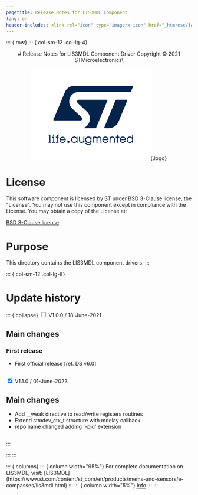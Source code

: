 ```yaml
---
pagetitle: Release Notes for LIS3MDL Component
lang: en
header-includes: <link rel="icon" type="image/x-icon" href="_htmresc/favicon.png" />
---
```


::: {.row}
::: {.col-sm-12 .col-lg-4}

<center>
# Release Notes for LIS3MDL Component Driver
Copyright &copy; 2021 STMicroelectronics\

[![ST logo](_htmresc/st_logo_2020.png)](https://www.st.com){.logo}
</center>

# License

This software component is licensed by ST under BSD 3-Clause license, the "License".
You may not use this component except in compliance with the License. You may obtain a copy of the License at:

[BSD 3-Clause license](https://opensource.org/licenses/BSD-3-Clause)

# Purpose

This directory contains the LIS3MDL component drivers.
:::

::: {.col-sm-12 .col-lg-8}
# Update history

::: {.collapse}
<input type="checkbox" id="collapse-section1" aria-hidden="true">
<label for="collapse-section1" aria-hidden="true">V1.0.0 / 18-June-2021</label>
<div>

## Main changes

### First release

- First official release [ref. DS v6.0]

##

</div>

<input type="checkbox" id="collapse-section2" checked aria-hidden="true">
<label for="collapse-section2" aria-hidden="true">V1.1.0 / 01-June-2023</label>
<div>

## Main changes

- Add __weak directive to read/write registers routines
- Extend stmdev_ctx_t structure with mdelay callback
- repo name changed adding '-pid' extension

##

</div>
:::

:::
:::

<footer class="sticky">
::: {.columns}
::: {.column width="95%"}
For complete documentation on LIS3MDL,
visit:
[LIS3MDL](https://www.st.com/content/st_com/en/products/mems-and-sensors/e-compasses/lis3mdl.html)
:::
::: {.column width="5%"}
<abbr title="Based on template cx566953 version 2.0">Info</abbr>
:::
:::
</footer>
